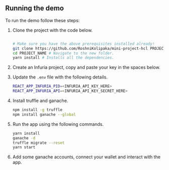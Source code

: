 
## Running the demo

To run the demo follow these steps:

1. Clone the project with the code below.
    ```sh

    # Make sure you have the above prerequisites installed already!
    git clone https://github.com/RoshniKolipaka/mini-project-hcl PROJECT_NAME
    cd PROJECT_NAME # Navigate to the new folder.
    yarn install # Installs all the dependencies.
    ```
2. Create an Infuria project, copy and paste your key in the spaces below.
3. Update the `.env` file with the following details.
    ```sh
    REACT_APP_INFURIA_PID=<INFURIA_API_KEY_HERE>
    REACT_APP_INFURIA_API=<INFURIA_API_KEY_SECRET_HERE>
    ```

4. Install truffle and ganache.
    ```sh
    npm install -g truffle
    npm install ganache --global
    ```
5. Run the app using the following commands.
    ```sh
    yarn install
    ganache -d
    truffle migrate --reset
    yarn start
    ```
6. Add some ganache accounts, connect your wallet and interact with the app.
<br/>



